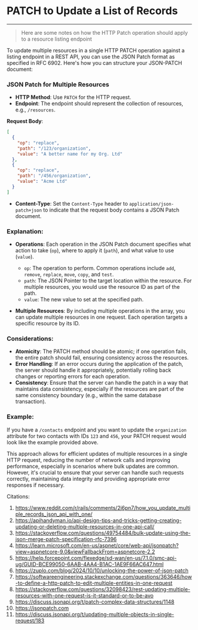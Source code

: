 # PATCH to Update a List of Records






-----

> Here are some notes on how the HTTP Patch operation should apply to a resource listing endpoint

To update multiple resources in a single HTTP PATCH operation against a listing endpoint in a REST API, you can use the JSON Patch format as specified in RFC 6902. Here's how you can structure your JSON-PATCH document:

### JSON Patch for Multiple Resources

- **HTTP Method**: Use `PATCH` for the HTTP request.
- **Endpoint**: The endpoint should represent the collection of resources, e.g., `/resources`.

**Request Body**:

```json
[
  {
    "op": "replace",
    "path": "/123/organization",
    "value": "A better name for my Org. Ltd"
  },
  {
    "op": "replace",
    "path": "/456/organization",
    "value": "Acme Ltd"
  }
]
```

- **Content-Type**: Set the `Content-Type` header to `application/json-patch+json` to indicate that the request body contains a JSON Patch document.

### Explanation:

- **Operations**: Each operation in the JSON Patch document specifies what action to take (`op`), where to apply it (`path`), and what value to use (`value`).
  - `op`: The operation to perform. Common operations include `add`, `remove`, `replace`, `move`, `copy`, and `test`.
  - `path`: The JSON Pointer to the target location within the resource. For multiple resources, you would use the resource ID as part of the path.
  - `value`: The new value to set at the specified path.

- **Multiple Resources**: By including multiple operations in the array, you can update multiple resources in one request. Each operation targets a specific resource by its ID.

### Considerations:

- **Atomicity**: The PATCH method should be atomic; if one operation fails, the entire patch should fail, ensuring consistency across the resources.
- **Error Handling**: If an error occurs during the application of the patch, the server should handle it appropriately, potentially rolling back changes or reporting errors for each operation.
- **Consistency**: Ensure that the server can handle the patch in a way that maintains data consistency, especially if the resources are part of the same consistency boundary (e.g., within the same database transaction).

### Example:

If you have a `/contacts` endpoint and you want to update the `organization` attribute for two contacts with IDs `123` and `456`, your PATCH request would look like the example provided above.

This approach allows for efficient updates of multiple resources in a single HTTP request, reducing the number of network calls and improving performance, especially in scenarios where bulk updates are common. However, it's crucial to ensure that your server can handle such requests correctly, maintaining data integrity and providing appropriate error responses if necessary.

Citations:
1. https://www.reddit.com/r/rails/comments/2j6pn7/how_you_update_multiple_records_json_api_with_one/
2. https://apihandyman.io/api-design-tips-and-tricks-getting-creating-updating-or-deleting-multiple-resources-in-one-api-call/
3. https://stackoverflow.com/questions/49754484/bulk-update-using-the-json-merge-patch-specification-rfc-7396
4. https://learn.microsoft.com/en-us/aspnet/core/web-api/jsonpatch?view=aspnetcore-9.0&viewFallbackFrom=aspnetcore-2.2
5. https://help.forcepoint.com/flexedge/sd-wan/en-us/7.1.0/smc-api-ug/GUID-BCE99050-6AAB-4AA4-B1AC-1AE9F66AC647.html
6. https://zuplo.com/blog/2024/10/10/unlocking-the-power-of-json-patch
7. https://softwareengineering.stackexchange.com/questions/363646/how-to-define-a-http-patch-to-edit-multiple-entities-in-one-request
8. https://stackoverflow.com/questions/32098423/rest-updating-multiple-resources-with-one-request-is-it-standard-or-to-be-avo
9. https://discuss.jsonapi.org/t/patch-complex-data-structures/1148
10. https://jsonpatch.com
11. https://discuss.jsonapi.org/t/updating-multiple-objects-in-single-request/183
